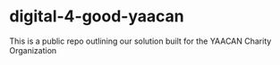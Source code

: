# digital-4-good-yaacan
This is a public repo outlining our solution built for the YAACAN Charity Organization
